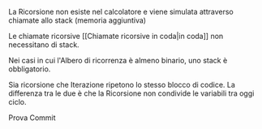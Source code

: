 La Ricorsione non esiste nel calcolatore e viene simulata attraverso chiamate allo stack (memoria aggiuntiva)

Le chiamate ricorsive [[Chiamate ricorsive in coda|in coda]] non necessitano di stack.

Nei casi in cui l'Albero di ricorrenza è almeno binario, uno stack è obbligatorio.

Sia ricorsione che Iterazione ripetono lo stesso blocco di codice. La differenza tra le due è che la Ricorsione non condivide le variabili tra oggi ciclo.

Prova Commit